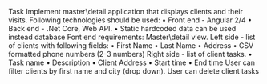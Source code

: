 Task
Implement master\detail application that displays clients and their visits. Following
technologies should be used:
• Front end - Angular 2/4
• Back end - .Net Core, Web API.
• Static hardcoded data can be used instead database
Font end requirements:
Master\detail view.
Left side - list of clients with following fields:
• First Name
• Last Name
• Address
• CSV formatted phone numbers (2-3 numbers)
Right side - list of client tasks.
• Task name
• Description
• Client Address
• Start time
• End time
User can filter clients by first name and city (drop down).
User can delete client tasks
